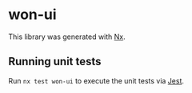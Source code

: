 # won-ui

This library was generated with [Nx](https://nx.dev).

## Running unit tests

Run `nx test won-ui` to execute the unit tests via [Jest](https://jestjs.io).
